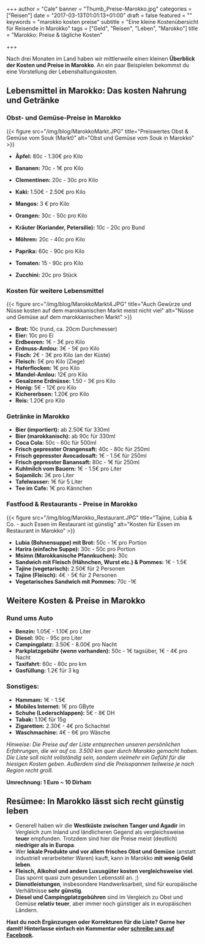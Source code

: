 +++
author = "Cale"
banner = "Thumb_Preise-Marokko.jpg"
categories = ["Reisen"]
date = "2017-03-13T01:01:13+01:00"
draft = false 
featured = ""
keywords = "marokko kosten preise"
subtitle = "Eine kleine Kostenübersicht für Reisende in Marokko"
tags = ["Geld", "Reisen", "Leben", "Marokko"]
title = "Marokko: Preise & tägliche Kosten"

+++

Nach drei Monaten im Land haben wir mittlerweile einen kleinen **Überblick der Kosten und Preise in Marokko**. An ein paar Beispielen bekommst du eine Vorstellung der Lebenshaltungskosten.<!--more-->

## Lebensmittel in Marokko: Das kosten Nahrung und Getränke

### Obst- und Gemüse-Preise in Marokko

{{< figure src="/img/blog/MarokkoMarkt.JPG" title="Preiswertes Obst & Gemüse vom Souk (Markt)" alt="Obst und Gemüse vom Souk in Marokko" >}} 

- **Äpfel:** 80c - 1.30€ pro Kilo
- **Bananen:** 70c - 1€ pro Kilo
- **Clementinen:** 20c - 30c pro Kilo
- **Kaki:** 1.50€ - 2.50€ pro Kilo
- **Mangos:** 3 € pro Kilo
- **Orangen:** 30c - 50c pro Kilo      

- **Kräuter (Koriander, Petersilie):** 10c - 20c pro Bund
- **Möhren:** 20c - 40c pro Kilo
- **Paprika:** 60c - 90c pro Kilo
- **Tomaten:** 15 - 90c pro Kilo
- **Zucchini:** 20c pro Stück


### Kosten für weitere Lebensmittel

{{< figure src="/img/blog/MarokkoMarkt4.JPG" title="Auch Gewürze und Nüsse kosten auf dem marokkanischen Markt meist nicht viel" alt="Nüsse und Gemüse auf dem marokkanischen Markt" >}} 

- **Brot:** 10c (rund, ca. 20cm Durchmesser)
- **Eier:** 10c pro Ei
- **Erdbeeren:** 1€ - 3€ pro Kilo
- **Erdnuss-Amlou:** 3€ - 5€ pro Kilo
- **Fisch:** 2€ - 3€ pro Kilo (an der Küste)
- **Fleisch:** 5€ pro Kilo (Ziege)
- **Haferflocken:** 1€ pro Kilo
- **Mandel-Amlou:** 12€ pro Kilo
- **Gesalzene Erdnüsse:** 1.50 - 3€ pro Kilo
- **Honig:** 5€ - 12€ pro Kilo
- **Kichererbsen:** 1.20€ pro Kilo
- **Reis:** 1.20€ pro Kilo

### Getränke in Marokko

- **Bier (importiert):** ab 2.50€ für 330ml
- **Bier (marokkanisch):** ab 90c für 330ml
- **Coca Cola:** 50c - 60c für 500ml
- **Frisch gepresster Orangensaft:** 40c - 80c für 250ml
- **Frisch gepresster Avocadosaft:** 1€ - 1.5€ für 250ml
- **Frisch gepresster Banansaft:** 80c - 1€ für 250ml
- **Kuhlmilch vom Bauern:** 1€ - 1.5€ pro Liter
- **Sojamilch:** 3€ pro Liter
- **Tafelwasser:** 1€ für 5 Liter
- **Tee im Cafe:** 1€ pro Kännchen
 
### Fastfood & Restaurants - Preise in Marokko

{{< figure src="/img/blog/Marokko_Restaurant.JPG" title="Tajine, Lubia & Co. - auch Essen im Restaurant ist günstig" alt="Kosten für Essen im Restaurant in Marokko" >}} 

- **Lubia (Bohnensuppe) mit Brot:** 50c - 1€ pro Portion
- **Harira (einfache Suppe):** 30c - 50c pro Portion
- **Msimn (Marokkanische Pfannkuchen):** 30c
- **Sandwich mit Fleisch (Hähnchen, Wurst etc.) & Pommes:** 1€ - 1.5€
- **Tajine (vegetarisch):** 2.50€ für 2 Personen
- **Tajine (Fleisch):** 4€ - 5€ für 2 Personen
- **Vegetarisches Sandwich mit Pommes:** 70c -1€


## Weitere Kosten & Preise in Marokko

### Rund ums Auto

- **Benzin:** 1.05€ - 1.10€ pro Liter
- **Diesel:** 90c - 95c pro Liter
- **Campingplatz:** 3.50€ - 8.00€ pro Nacht
- **Parkplatzgebühr (wenn vorhanden):** 50c - 1€ tagsüber, 1€ - 4€ pro Nacht
- **Taxifahrt:** 60c - 80c pro km
- **Gasfüllung:** 1.2€ für 3 kg

### Sonstiges:

- **Hammam:** 1€ - 1.5€
- **Mobiles Internet:** 1€ pro GByte
- **Schuhe (Lederschlappen):** 5€ - 8€ DH
- **Tabak:** 1.10€ für 15g
- **Zigaretten:** 2.30€ - 4€ pro Schachtel
- **Waschmachine:** 4€ - 6€ pro Wäsche

*Hinweise: Die Preise auf der Liste entsprechen unseren persönlichen Erfahrungen, die wir auf ca. 3.500 km quer durch Marokko gemacht haben. Die Liste soll nicht vollständig sein, sondern vielmehr ein Gefühl für die hiesigen Kosten geben. Außerdem sind die Preisspannen teilweise je nach Region recht groß.*

**Umrechnung: 1 Euro ~ 10 Dirham**

## Resümee: In Marokko lässt sich recht günstig leben

- Generell haben wir die **Westküste zwischen Tanger und Agadir** im Vergleich zum Inland und ländlicheren Gegend als vergleichsweise **teuer** empfunden. Trotzdem sind hier die Preise meist (deutlich) **niedriger als in Europa**.
- Wer **lokale Produkte und vor allem frisches Obst und Gemüse** (anstatt industriell verarbeiteter Waren) kauft, kann in Marokko **mit wenig Geld leben**. 
- **Fleisch, Alkohol und andere Luxusgüter kosten vergleichsweise viel**. Das spornt quasi zum gesunden Lebensstil an. ;)
- **Dienstleistungen**, insbesondere Handwerksarbeit, sind für europäische Verhältnisse **sehr günstig**.
- **Diesel und Campingplatzgebühren** sind im Vergleich zu Obst und Gemüse **relativ teuer**, aber immer noch günstiger als in europäischen Ländern.


**Hast du noch Ergänzungen oder Korrekturen für die Liste? Gerne her damit! Hinterlasse einfach ein Kommentar oder [schreibe uns auf Facebook](https://facebook.com/inspiritana.org).**
